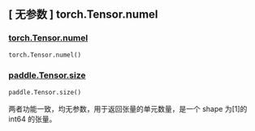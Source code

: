 ## [ 无参数 ] torch.Tensor.numel

### [torch.Tensor.numel](https://pytorch.org/docs/stable/generated/torch.numel.html?highlight=numel#torch.numel)

```python
torch.Tensor.numel()
```

### [paddle.Tensor.size](https://www.paddlepaddle.org.cn/documentation/docs/zh/api/paddle/fluid/layers/size_cn.html#cn-api-fluid-layers-size)

```python
paddle.Tensor.size()
```



两者功能一致，均无参数，用于返回张量的单元数量，是一个 shape 为[1]的 int64 的张量。
